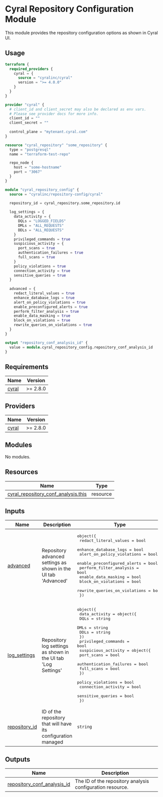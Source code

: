 # Cyral Repository Configuration Module

This module provides the repository configuration options as shown in Cyral UI.

## Usage
```terraform
terraform {
  required_providers {
    cyral = {
      source = "cyralinc/cyral"
      version = ">= 4.0.0"
    }
  }
}

provider "cyral" {
  # client_id and client_secret may also be declared as env vars.
  # Please see provider docs for more info.
  client_id = ""
  client_secret = ""
  
  control_plane = "mytenant.cyral.com"
}

resource "cyral_repository" "some_repository" {
  type = "postgresql"
  name = "terraform-test-repo"

  repo_node {
    host = "some-hostname"
    port = "3067"
  }
}

module "cyral_repository_config" {
  source = "cyralinc/repository-config/cyral"
  
  repository_id = cyral_repository.some_repository.id

  log_settings = {
    data_activity = {
      DQLs = "LOGGED_FIELDS"
      DMLs = "ALL_REQUESTS"
      DDLs = "ALL_REQUESTS"
    }
    privileged_commands = true
    suspicious_activity = {
      port_scans = true
      authentication_failures = true
      full_scans = true
    }
    policy_violations = true
    connection_activity = true
    sensitive_queries = true
  }
  
  advanced = {
    redact_literal_values = true
    enhance_database_logs = true
    alert_on_policy_violations = true
    enable_preconfigured_alerts = true
    perform_filter_analysis = true
    enable_data_masking = true
    block_on_violations = true
    rewrite_queries_on_violations = true
  }
}

output "repository_conf_analysis_id" {
  value = module.cyral_repository_config.repository_conf_analysis_id
}
```

## Requirements

| Name | Version |
|------|---------|
| <a name="requirement_cyral"></a> [cyral](#requirement\_cyral) | >= 2.8.0 |

## Providers

| Name | Version |
|------|---------|
| <a name="provider_cyral"></a> [cyral](#provider\_cyral) | >= 2.8.0 |

## Modules

No modules.

## Resources

| Name | Type |
|------|------|
| [cyral_repository_conf_analysis.this](https://registry.terraform.io/providers/cyralinc/cyral/latest/docs/resources/repository_conf_analysis) | resource |

## Inputs

| Name | Description | Type | Default | Required |
|------|-------------|------|---------|:--------:|
| <a name="input_advanced"></a> [advanced](#input\_advanced) | Repository advanced settings as shown in the UI tab 'Advanced' | <pre>object({<br>    redact_literal_values = bool<br>    enhance_database_logs = bool<br>    alert_on_policy_violations = bool<br>    enable_preconfigured_alerts = bool<br>    perform_filter_analysis = bool<br>    enable_data_masking = bool<br>    block_on_violations = bool<br>    rewrite_queries_on_violations = bool<br>  })</pre> | <pre>{<br>  "alert_on_policy_violations": true,<br>  "block_on_violations": false,<br>  "enable_data_masking": false,<br>  "enable_preconfigured_alerts": true,<br>  "enhance_database_logs": false,<br>  "perform_filter_analysis": true,<br>  "redact_literal_values": true,<br>  "rewrite_queries_on_violations": false<br>}</pre> | no |
| <a name="input_log_settings"></a> [log\_settings](#input\_log\_settings) | Repository log settings as shown in the UI tab 'Log Settings' | <pre>object({<br>    data_activity = object({<br>      DQLs = string<br>      DMLs = string<br>      DDLs = string<br>    })<br>    privileged_commands = bool<br>    suspicious_activity = object({<br>      port_scans = bool<br>      authentication_failures = bool<br>      full_scans = bool<br>    })<br>    policy_violations = bool<br>    connection_activity = bool<br>    sensitive_queries = bool<br>  })</pre> | <pre>{<br>  "connection_activity": false,<br>  "data_activity": {<br>    "DDLs": "",<br>    "DMLs": "",<br>    "DQLs": ""<br>  },<br>  "policy_violations": false,<br>  "privileged_commands": false,<br>  "sensitive_queries": false,<br>  "suspicious_activity": {<br>    "authentication_failures": false,<br>    "full_scans": false,<br>    "port_scans": false<br>  }<br>}</pre> | no |
| <a name="input_repository_id"></a> [repository\_id](#input\_repository\_id) | ID of the repository that will have its configuration managed | `string` | n/a | yes |

## Outputs

| Name | Description |
|------|-------------|
| <a name="output_repository_conf_analysis_id"></a> [repository\_conf\_analysis\_id](#output\_repository\_conf\_analysis\_id) | The ID of the repository analysis configuration resource. |

